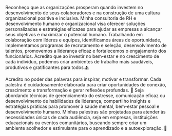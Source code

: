 Reconheço que as organizações prosperam quando investem no desenvolvimento de seus colaboradores e na construção de uma cultura organizacional positiva e inclusiva. Minha consultoria de RH e desenvolvimento humano e organizacional visa oferecer soluções personalizadas e estratégias eficazes para ajudar as empresas a alcançar seus objetivos e maximizar o potencial humano. Trabalhando em colaboração com líderes e equipes, identificamos áreas de oportunidade, implementamos programas de recrutamento e seleção, desenvolvimento de talentos, promovemos a liderança eficaz e fortalecemos o engajamento dos funcionários. Acredito que ao investir no bem-estar e no crescimento de cada indivíduo, podemos criar ambientes de trabalho mais saudáveis, produtivos e gratificantes para todos.🫂

Acredito no poder das palavras para inspirar, motivar e transformar. Cada palestra é cuidadosamente elaborada para criar oportunidades de conexão, crescimento e transformação e gerar reflexões profundas. 🌱
Seja abordando técnicas de gerenciamento do estresse, comunicação eficaz ou desenvolvimento de habilidades de liderança, compartilho insights e estratégias práticas para promover à saúde mental, bem-estar pessoal e desenvolvimento humano.
Minhas palestras são projetadas para atender às necessidades únicas de cada audiência, seja em empresas, instituições educacionais ou eventos comunitários, buscando sempre criar um ambiente acolhedor e estimulante para o aprendizado e a autoexploração. 💬